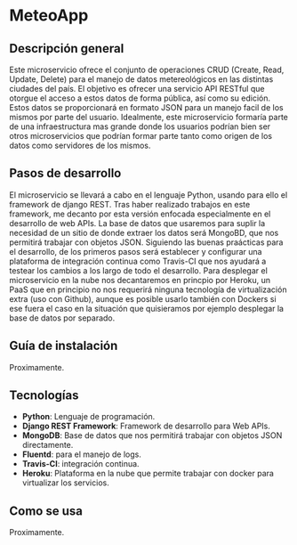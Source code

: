 # MeteoApp

## Descripción general

Este microservicio ofrece el conjunto de operaciones CRUD (Create, Read, Update, Delete) para el manejo de datos metereológicos en las distintas ciudades del país. El objetivo es ofrecer una servicio API RESTful que otorgue el acceso a estos datos de forma pública, así como su edición. Estos datos se proporcionará en formato JSON para un manejo facil de los mismos por parte del usuario. Idealmente, este microservicio formaría parte de una infraestructura mas grande donde los usuarios podrían bien ser otros microservicios que podrían formar parte tanto como origen de los datos como servidores de los mismos.

## Pasos de desarrollo

El microservicio se llevará a cabo en el lenguaje Python, usando para ello el framework de django REST. Tras haber realizado trabajos en este framework, me decanto por esta versión enfocada especialmente en el desarrollo de web APIs. La base de datos que usaremos para suplir la necesidad de un sitio de donde extraer los datos será MongoBD, que nos permitirá trabajar con objetos JSON. Siguiendo las buenas praácticas para el desarrollo, de los primeros pasos será establecer y configurar una plataforma de integración continua como Travis-CI que nos ayudará a testear los cambios a los largo de todo el desarrollo. Para desplegar el microservicio en la nube nos decantaremos en princpio por Heroku, un PaaS que en principio no nos requerirá ninguna tecnología de virtualización extra (uso con Github), aunque es posible usarlo también con Dockers si ese fuera el caso en la situación que quisieramos por ejemplo desplegar la base de datos por separado.

## Guía de instalación

Proximamente.

## Tecnologías

* **Python**: Lenguaje de programación.
* **Django REST Framework**: Framework de desarrollo para Web APIs.
* **MongoDB**: Base de datos que nos permitirá trabajar con objetos JSON directamente.
* **Fluentd**: para el manejo de logs.
* **Travis-CI**: integración continua.
* **Heroku**: Plataforma en la nube que permite trabajar con docker para virtualizar los servicios.

## Como se usa
Proximamente.